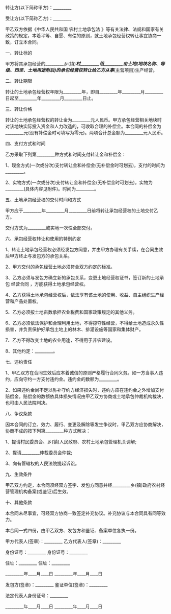 
 


转让方(以下简称甲方)：_________


受让方(以下简称乙方)：_________


甲乙双方依据《中华人民共和国
农村土地承包法
》等有关法律、法规和国家有关政策的规定，本着平等、自愿、有偿的原则，就土地承包经营权转让事宜协商一致，订立本合同。


一、转让标的


甲方将其承包经营的_________乡(镇)_________村_________组_________亩土地(地块名称、等级、四至、土地用途附后)的承包经营权转让给乙方从事_________(主营项目)生产经营。


二、转让期限


转让的土地承包经营权年限为_________年，即自_________年_________月_________日起至_________年_________月_________日止。


三、转让价格


转让的土地承包经营权的转让金为_________元人民币。甲方承包经营相关地块时对该地块实际投入资金和人力改造的，可收取合理的补偿金。本合同的补偿金为_________元(没有补偿金时可填写为零元)。两项合计总金额为_________元人民币。


四、支付方式和时间


乙方采取下列第_________种方式和时间支付转让金和补偿金：


1、现金方式(一次或分次)支付转让金和补偿金(无补偿金时可划去)，支付的时间为_________。


2、实物方式(一次或分次)支付转让金和补偿金(无补偿金时可划去)，实物为_________(具体内容见附件)。时间为_________。


五、土地承包经营权的交付时间和方式


甲方应于_________年_________月_________日前将转让承包经营权的土地交付乙方。


交付方式为_________或实地一次性全部交付。


六、承包经营权转让和使用的特别约定


1、转让土地承包经营权必须经发包方同意，并由甲方办理有关手续，在合同生效后甲方终止与发包方的承包关系。


2、甲方交付的承包经营土地必须符合双方约定的标准。


3、乙方必须与发包方确立新的承包关系，变更土地经营权证书，签订新的土地承包
经营合同
，方能获得土地承包经营权。


4、乙方获得土地承包经营权后，依法享有该土地的使用、收益、自主组织生产经营和产品处置权。


5、乙方必须按土地亩数承担农业税费和国家政策规定的其他义务。


6、乙方必须依法保护和合理利用土地，不得掠夺性经营，不得给土地造成永久性损害，并负责保护好承包土地上的林木、排灌设施等国家和集体财产。


7、乙方不得改变土地的农业用途，不得用于非农建设。


8、其他约定：_________。


七、违约责任


1、甲乙双方在合同生效后应本着诚信的原则严格履行合同义务。如一方当事人违约，应向守约一方支付违约金。违约金的数额为_________。


2、如果违约金尚不足以弥补守约方经济损失时，违约方应在违约金之外增加支付赔偿金。赔偿金的数额依具体损失情况由甲乙双方协商或土地承包仲裁机构裁决，也可由人民法院判决。


八、争议条款


因本合同的订立、效力、履行、变更及解除等发生争议时，甲乙双方应协商解决，协商不成的按下列第_________种方式解决：


1、提请村民委员会、乡(镇)人民政府、农村土地承包管理机关调解;


2、提请_________仲裁委员会仲裁;


3、向有管辖权的人民法院提起诉讼。


九、生效条件


甲乙双方约定，本合同须经双方签字、发包方同意并经_________乡(镇)政府农村经营管理机构备案(或鉴证)后生效。


十、其他条款


本合同未尽事宜，可经双方协商一致签定补充协议。补充协议与本合同具有同等效力。


本合同一式四份，由甲乙双方、发包方和鉴证、备案单位各执一份。


甲方代表人(签章)：_________ 乙方代表人(签章)：_________


身份证号：_________ 身份证号：_________


住址：_________ 住址：_________


_________年____月____日 _________年____月____日


发包方(签章)：_________ 鉴证单位(签章)：_________


法定代表人身份证号：_________


_________年____月____日 _________年____月____日
 


 

 
 
 
 
 
  


  
 

  


  


  
 
 
 
 

